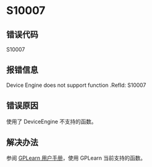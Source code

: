 # S10007

## 错误代码

S10007

## 报错信息

Device Engine does not support function <xxx>.RefId: S10007

## 错误原因

使用了 DeviceEngine 不支持的函数。

## 解决办法

参阅 [GPLearn 用户手册](../tutorials/gplearn.md)，使用 GPLearn 当前支持的函数。

